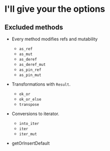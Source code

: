 # I'll give your the options




## Excluded methods
- Every method modifies refs and mutability 
  - `as_ref`
  - `as_mut`
  - `as_deref`
  - `as_deref_mut`
  - `as_pin_ref`
  - `as_pin_mut`
- Transformations with `Result`.
  - `ok_or`
  - `ok_or_else`
  - `transpose`

- Conversions to iterator.
  - `into_iter`
  - `iter`
  - `iter_mut`

- getOrInsertDefault